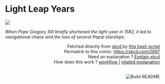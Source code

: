 # <b>Light Leap Years</b>

[![](https://imgs.xkcd.com/comics/light_leap_years.png)](https://xkcd.com/2897)

<i>When Pope Gregory XIII briefly shortened the light-year in 1582, it led to navigational chaos and the loss of several Papal starships.</i>

<div align="right">
  Fetched directly from
  <a href="https://xkcd.com">
    xkcd
  </a>
  by
  <a href="https://github.com/Vanille-N/Vanille-N/blob/master/fetch">
    this bash script
  </a>
</div>
<div align="right">
  Permalink to this comic:
  <a href="https://xkcd.com/2897">
    https://xkcd.com/2897
  </a>
</div>
<div align="right">
  Need an explanation ?
  <a href="https://www.explainxkcd.com/wiki/index.php/2897">
    Explain xkcd
  </a>
</div>
<div align="right">
  How does this work ?
  <a href="https://github.com/Vanille-N/Vanille-N/blob/master/.github/workflows/build.yml">
    workflow
  </a>
  |
  <a href="https://simonwillison.net/2020/Jul/10/self-updating-profile-readme/">
    related explanation
  </a>
</div><br>

<a href="https://github.com/Vanille-N/Vanille-N/actions"><img src="https://github.com/Vanille-N/Vanille-N/workflows/Build%20README/badge.svg" align="right" alt="Build README"></a>
